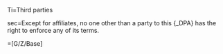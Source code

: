 Ti=Third parties

sec=Except for affiliates, no one other than a party to this {_DPA} has the right to enforce any of its terms.

=[G/Z/Base]

